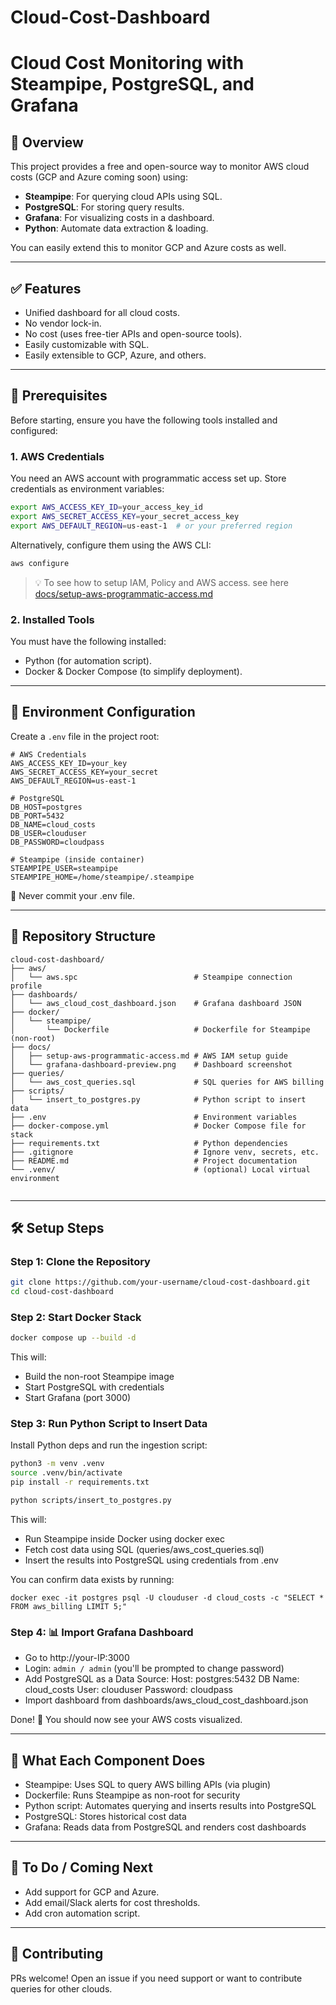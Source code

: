 # Cloud-Cost-Dashboard
# Cloud Cost Monitoring with Steampipe, PostgreSQL, and Grafana

## 📌 Overview
This project provides a free and open-source way to monitor AWS cloud costs (GCP and Azure coming soon) using:

- **Steampipe**: For querying cloud APIs using SQL.
- **PostgreSQL**: For storing query results.
- **Grafana**: For visualizing costs in a dashboard.
- **Python**: Automate data extraction & loading.

You can easily extend this to monitor GCP and Azure costs as well.

---

## ✅ Features
- Unified dashboard for all cloud costs.
- No vendor lock-in.
- No cost (uses free-tier APIs and open-source tools).
- Easily customizable with SQL.
- Easily extensible to GCP, Azure, and others.

---

## 🔧 Prerequisites
Before starting, ensure you have the following tools installed and configured:

### 1. AWS Credentials
You need an AWS account with programmatic access set up. Store credentials as environment variables:
```bash
export AWS_ACCESS_KEY_ID=your_access_key_id
export AWS_SECRET_ACCESS_KEY=your_secret_access_key
export AWS_DEFAULT_REGION=us-east-1  # or your preferred region
```
Alternatively, configure them using the AWS CLI:
```bash
aws configure
```
> :bulb: To see how to setup IAM, Policy and AWS access. see here [docs/setup-aws-programmatic-access.md](https://github.com/imran1509/Cloud-Cost-Dashboard/blob/main/docs/setup-aws-programmatic-access.md)

### 2. Installed Tools
You must have the following installed:

- Python (for automation script).
- Docker & Docker Compose (to simplify deployment).
---

## 🔑 Environment Configuration
Create a `.env` file in the project root:

```env
# AWS Credentials
AWS_ACCESS_KEY_ID=your_key
AWS_SECRET_ACCESS_KEY=your_secret
AWS_DEFAULT_REGION=us-east-1

# PostgreSQL
DB_HOST=postgres
DB_PORT=5432
DB_NAME=cloud_costs
DB_USER=clouduser
DB_PASSWORD=cloudpass

# Steampipe (inside container)
STEAMPIPE_USER=steampipe
STEAMPIPE_HOME=/home/steampipe/.steampipe

```

🛑 Never commit your .env file.

---

## 📁 Repository Structure
```
cloud-cost-dashboard/
├── aws/
│   └── aws.spc                          # Steampipe connection profile
├── dashboards/
│   └── aws_cloud_cost_dashboard.json    # Grafana dashboard JSON
├── docker/
│   └── steampipe/
│       └── Dockerfile                   # Dockerfile for Steampipe (non-root)
├── docs/
│   ├── setup-aws-programmatic-access.md # AWS IAM setup guide
│   └── grafana-dashboard-preview.png    # Dashboard screenshot
├── queries/
│   └── aws_cost_queries.sql             # SQL queries for AWS billing
├── scripts/
│   └── insert_to_postgres.py            # Python script to insert data
├── .env                                 # Environment variables
├── docker-compose.yml                   # Docker Compose file for stack
├── requirements.txt                     # Python dependencies
├── .gitignore                           # Ignore venv, secrets, etc.
├── README.md                            # Project documentation
└── .venv/                               # (optional) Local virtual environment


```

---

## 🛠️ Setup Steps

### Step 1: Clone the Repository
```bash
git clone https://github.com/your-username/cloud-cost-dashboard.git
cd cloud-cost-dashboard
```

### Step 2: Start Docker Stack

```bash
docker compose up --build -d
```

This will:
  - Build the non-root Steampipe image
  - Start PostgreSQL with credentials
  - Start Grafana (port 3000)   

### Step 3: Run Python Script to Insert Data
Install Python deps and run the ingestion script:

```bash
python3 -m venv .venv
source .venv/bin/activate
pip install -r requirements.txt

python scripts/insert_to_postgres.py

```
This will:
   - Run Steampipe inside Docker using docker exec
   - Fetch cost data using SQL (queries/aws_cost_queries.sql)
   - Insert the results into PostgreSQL using credentials from .env

You can confirm data exists by running:

```basd
docker exec -it postgres psql -U clouduser -d cloud_costs -c "SELECT * FROM aws_billing LIMIT 5;"
```

### Step 4: 📊 Import Grafana Dashboard
- Go to http://your-IP:3000
- Login: `admin / admin` (you'll be prompted to change password)
- Add PostgreSQL as a Data Source:
Host: postgres:5432
DB Name: cloud_costs
User: clouduser
Password: cloudpass
- Import dashboard from dashboards/aws_cloud_cost_dashboard.json

Done! 🎉 You should now see your AWS costs visualized.

---

## 🧠 What Each Component Does
- Steampipe: Uses SQL to query AWS billing APIs (via plugin)
- Dockerfile: Runs Steampipe as non-root for security
- Python script: Automates querying and inserts results into PostgreSQL
- PostgreSQL: Stores historical cost data
- Grafana: Reads data from PostgreSQL and renders cost dashboards

---

## 📌 To Do / Coming Next
- Add support for GCP and Azure.
- Add email/Slack alerts for cost thresholds.
- Add cron automation script.

---

## 🤝 Contributing
PRs welcome! Open an issue if you need support or want to contribute queries for other clouds.
